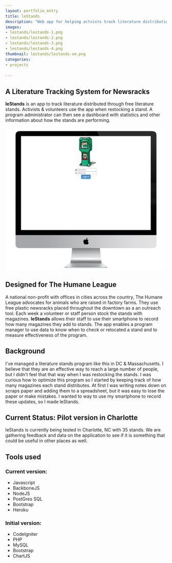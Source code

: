 ```yaml
---
layout: portfolio_entry
title: leStands
description: "Web app for helping actvists track literature distribution through free newspaper stands."
images:
- lestands/lestands-1.png
- lestands/lestands-2.png
- lestands/lestands-3.png
- lestands/lestands-4.png
thumbnail: lestands/lestands-sm.png
categories:
- projects

---
```



## A Literature Tracking System for Newsracks

**leStands** is an app to track literature distributed through free literature stands. Activists & volunteers use the app when restocking a stand. A program administrator can then see a dashboard with statistics and other information about how the stands are performing.

![](/assets/img/projects/lestands/lestands-walkthrough-screen.gif "Animated walkthrough of lestands")

## Designed for The Humane League
A national non-profit with offices in cities across the country, The Humane League advocates for animals who are raised in factory farms. They use free plastic newsracks placed throughout the downtown as a an outreach tool. Each week a volunteer or staff person stock the stands with magazines. **leStands** allows their staff to use their smartphone to record how many magazines they add to stands. The app enables a program manager to use data to know when to check or relocated a stand and to measure effectiveness of the program.

## Background
I've managed a literature stands program like this in DC & Massachusetts. I believe that they are an effective way to reach a large number of people, but I didn't feel that that way when I was restocking the stands. I was curious how to optimize this program so I started by keeping track of how many magazines each stand distributes. At first I was writing notes down on scraps paper and adding them to a spreadsheet, but it was easy to lose the paper or make mistakes. I wanted to way to use my smartphone to record these updates, so I made leStands.

## Current Status: Pilot version in Charlotte
leStands is currently being tested in Charlotte, NC with 35 stands. We are gathering feedback and data on the application to see if it is something that could be useful in other places as well.


## Tools used

### Current version:

 * Javascript
 * BackboneJS
 * NodeJS
 * PostGres SQL
 * Bootstrap
 * Heroku

### Initial version:

 * CodeIgniter
 * PHP
 * MySQL
 * Bootstrap
 * ChartJS
